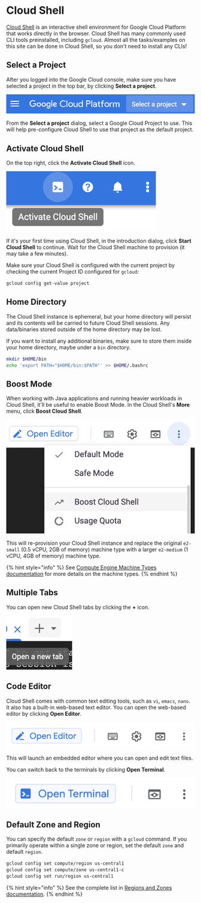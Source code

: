 # Cloud Shell

[Cloud Shell](https://cloud.google.com/shell/docs) is an interactive shell environment for Google Cloud Platform that works directly in the browser. Cloud Shell has many commonly used CLI tools preinstalled, including `gcloud`. Almost all the tasks/examples on this site can be done in Cloud Shell, so you don't need to install any CLIs!

## Select a Project

After you logged into the Google Cloud console, make sure you have selected a project in the top bar, by clicking **Select a project**.

![Select a project](../.gitbook/assets/image%20%2832%29.png)

From the **Select a project** dialog, select a Google Cloud Project to use. This will help pre-configure Cloud Shell to use that project as the default project.

## Activate Cloud Shell

On the top right, click the **Activate Cloud Shell** icon.

![Activate Cloud Shell icon](../.gitbook/assets/image%20%2828%29.png)

If it's your first time using Cloud Shell, in the introduction dialog, click **Start Cloud Shell** to continue. Wait for the Cloud Shell machine to provision \(it may take a few minutes\).

Make sure your Cloud Shell is configured with the current project by checking the current Project ID configured for `gcloud`:

```bash
gcloud config get-value project
```

## Home Directory

The Cloud Shell instance is ephemeral, but your home directory will persist and its contents will be carried to future Cloud Shell sessions. Any data/binaries stored outside of the home directory may be lost.

If you want to install any additional binaries, make sure to store them inside your home directory, maybe under a `bin` directory.

```bash
mkdir $HOME/bin
echo 'export PATH="$HOME/bin:$PATH"' >> $HOME/.bashrc
```

## Boost Mode

When working with Java applications and running heavier workloads in Cloud Shell, it'll be useful to enable Boost Mode. In the Cloud Shell's **More** menu, click **Boost Cloud Shell**.

![Boost Cloud Shell](../.gitbook/assets/image%20%2830%29.png)

This will re-provision your Cloud Shell instance and replace the original `e2-small` \(0.5 vCPU, 2GB of memory\) machine type with a larger `e2-medium` \(1 vCPU, 4GB of memory\) machine type.

{% hint style="info" %}
See [Compute Engine Machine Types documentation](https://cloud.google.com/compute/docs/machine-types#e2_machine_types) for more details on the machine types.
{% endhint %}

## Multiple Tabs

You can open new Cloud Shell tabs by clicking the **+** icon.

![Open a new tab + icon](../.gitbook/assets/image%20%2823%29.png)

## Code Editor

Cloud Shell comes with common text editing tools, such as `vi`, `emacs`, `nano`. It also has a built-in web-based text editor. You can open the web-based editor by clicking **Open Editor**.

![Open Editor](../.gitbook/assets/image%20%2834%29.png)

This will launch an embedded editor where you can open and edit text files.

You can switch back to the terminals by clicking **Open Terminal**.

![Open Terminal](../.gitbook/assets/image%20%2821%29.png)


## Default Zone and Region

You can specify the default `zone` or `region` with a `gcloud` command. If you primarily operate within a single zone or region, set the default `zone` and default `region`.

```bash
gcloud config set compute/region us-central1
gcloud config set compute/zone us-central1-c
gcloud config set run/region us-central1
```

{% hint style="info" %}
See the complete list in [Regions and Zones documentation](https://cloud.google.com/compute/docs/regions-zones).
{% endhint %}
